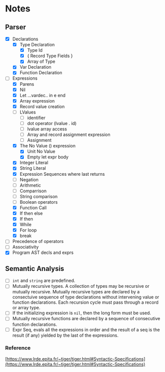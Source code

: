 # Notes

## Parser

- [x] Declarations
  - [x] Type Declaration
      - [x] Type Id
      - [x] { Record Type Fields }
      - [x] Array of Type
  - [x] Var Declaration
  - [x] Function Declaration

- [ ] Expressions
  - [x] Parens
  - [x] Nil
  - [x] Let ...vardec.. in e end
  - [x] Array expression
  - [x] Record value creation
  - [ ] LValues
    - [ ] identifier
    - [ ] dot operator (lvalue . id)
    - [ ] lvalue array access
    - [ ] Array and record assignment expression
    - [ ] Assignment
  - [x] The No Value () expression
    - [x] Unit No Value
    - [x] Empty let expr body
  - [x] Integer Literal
  - [x] String Literal
  - [x] Expression Sequences where last returns
  - [ ] Negation
  - [ ] Arithmetic
  - [ ] Comparrison
  - [ ] String comparison
  - [ ] Boolean operators
  - [x] Function Call
  - [x] If then else
  - [x] If then
  - [x] While
  - [x] For loop
  - [x] break

- [ ] Precedence of operators
- [ ] Associativity
- [x] Program AST decls and exprs

## Semantic Analysis

- [ ] `int` and `string` are predefined.
- [ ] Mutually recursive types. A collection of types may be recursive or mutually recursive. Mutually recursive types are declared by a consectuive sequence of type declarations without intervening value or function declarations. Each recursion cycle must pass through a record or array type.
- [ ] If the initializing expression is `nil`, then the long form must be used.
- [ ] Mutually recursive functions are declared by a sequence of consecutive function declarations.
- [ ] Expr Seq, evals all the expressions in order and the result of a seq is the result (if any) yielded by the last of the expressions.

### Reference

[https://www.lrde.epita.fr/~tiger/tiger.html#Syntactic-Specifications](https://www.lrde.epita.fr/~tiger/tiger.html#Syntactic-Specifications)
